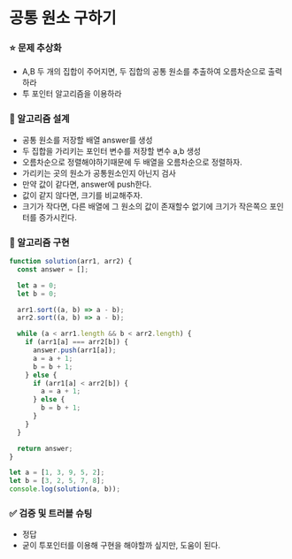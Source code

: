 # 공통 원소 구하기

### ⭐ 문제 추상화

- A,B 두 개의 집합이 주어지면, 두 집합의 공통 원소를 추출하여 오름차순으로 출력하라
- 투 포인터 알고리즘을 이용하라

### 🔧 알고리즘 설계

- 공통 원소를 저장할 배열 answer를 생성
- 두 집합을 가리키는 포인터 변수를 저장할 변수 a,b 생성
- 오름차순으로 정렬해야하기때문에 두 배열을 오름차순으로 정렬하자.
- 가리키는 곳의 원소가 공통원소인지 아닌지 검사
- 만약 값이 같다면, answer에 push한다.
- 값이 같지 않다면, 크기를 비교해주자.
- 크기가 작다면, 다른 배열에 그 원소의 값이 존재할수 없기에 크기가 작은쪽으 포인터를 증가시킨다.

### 🔨 알고리즘 구현

```js
function solution(arr1, arr2) {
  const answer = [];

  let a = 0;
  let b = 0;

  arr1.sort((a, b) => a - b);
  arr2.sort((a, b) => a - b);

  while (a < arr1.length && b < arr2.length) {
    if (arr1[a] === arr2[b]) {
      answer.push(arr1[a]);
      a = a + 1;
      b = b + 1;
    } else {
      if (arr1[a] < arr2[b]) {
        a = a + 1;
      } else {
        b = b + 1;
      }
    }
  }

  return answer;
}

let a = [1, 3, 9, 5, 2];
let b = [3, 2, 5, 7, 8];
console.log(solution(a, b));
```

### ✅ 검증 및 트러블 슈팅

- 정답
- 굳이 투포인터를 이용해 구현을 해야할까 싶지만, 도움이 된다.
